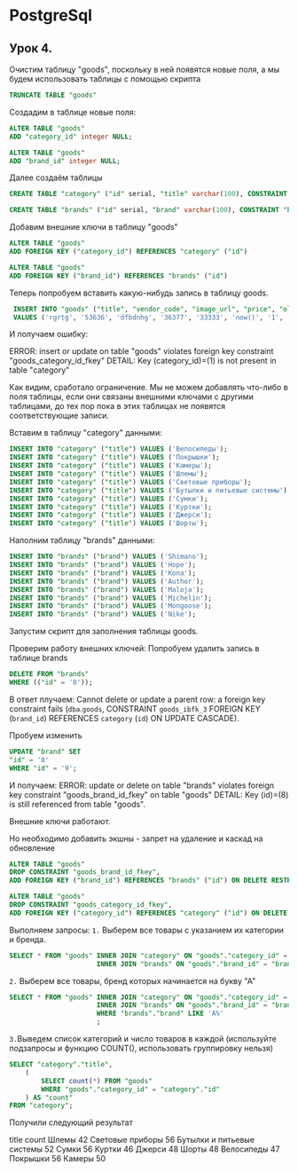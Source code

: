 # PostgreSql

## Урок 4.

Очистим таблицу "goods", поскольку в ней появятся новые поля, а мы будем использовать таблицы с помощью скрипта
```sql
TRUNCATE TABLE "goods"
```
Создадим в таблице новые поля:
```sql
ALTER TABLE "goods"
ADD "category_id" integer NULL;
```

```sql
ALTER TABLE "goods"
ADD "brand_id" integer NULL;
```

Далее создаём таблицы
```sql
CREATE TABLE "category" ("id" serial, "title" varchar(100), CONSTRAINT "category_id" PRIMARY KEY ("id"));
```


```sql
CREATE TABLE "brands" ("id" serial, "brand" varchar(100), CONSTRAINT "brand_id" PRIMARY KEY ("id"));
```

Добавим внешние ключи в таблицу "goods"
```sql
ALTER TABLE "goods"
ADD FOREIGN KEY ("category_id") REFERENCES "category" ("id")
```
```sql
ALTER TABLE "goods"
ADD FOREIGN KEY ("brand_id") REFERENCES "brands" ("id")
```
Теперь попробуем вставить какую-нибудь запись в таблицу goods.
```sql
 INSERT INTO "goods" ("title", "vendor_code", "image_url", "price", "old_price", "warehouse_date", "quantity", "category_id", "brand_id")
 VALUES ('rgrtg', '53636', 'dfbdnhg', '36377', '33333', 'now()', '1', '1', '1');
```
И получаем ошибку:

ERROR: insert or update on table "goods" violates foreign key constraint "goods_category_id_fkey"
DETAIL: Key (category_id)=(1) is not present in table "category"

Как видим, сработало ограничение. Мы не можем добавлять что-либо в поля таблицы, если они связаны внешними ключами с
другими таблицами, до тех пор пока в этих таблицах не появятся соответствующие записи.

Вставим в таблицу "category" данными:
```sql
INSERT INTO "category" ("title") VALUES ('Велосипеды');
INSERT INTO "category" ("title") VALUES ('Покрышки');
INSERT INTO "category" ("title") VALUES ('Камеры');
INSERT INTO "category" ("title") VALUES ('Шлемы');
INSERT INTO "category" ("title") VALUES ('Световые приборы');
INSERT INTO "category" ("title") VALUES ('Бутылки и питьевые системы');
INSERT INTO "category" ("title") VALUES ('Сумки');
INSERT INTO "category" ("title") VALUES ('Куртки');
INSERT INTO "category" ("title") VALUES ('Джерси');
INSERT INTO "category" ("title") VALUES ('Шорты');

```

Наполним таблицу "brands" данными:

```sql
INSERT INTO "brands" ("brand") VALUES ('Shimano');
INSERT INTO "brands" ("brand") VALUES ('Hope');
INSERT INTO "brands" ("brand") VALUES ('Kona');
INSERT INTO "brands" ("brand") VALUES ('Author');
INSERT INTO "brands" ("brand") VALUES ('Maloja');
INSERT INTO "brands" ("brand") VALUES ('Michelin');
INSERT INTO "brands" ("brand") VALUES ('Mongoose');
INSERT INTO "brands" ("brand") VALUES ('Nike');
```

Запустим скрипт для заполнения таблицы goods.

Проверим работу внешних ключей:
Попробуем удалить запись в таблице brands
```sql
DELETE FROM "brands"
WHERE (("id" = '8'));
```
В ответ плучаем:
Cannot delete or update a parent row: a foreign key constraint fails (`dba`.`goods`, CONSTRAINT `goods_ibfk_3`
FOREIGN KEY (`brand_id`) REFERENCES `category` (`id`) ON UPDATE CASCADE).

Пробуем изменить
```sql
UPDATE "brand" SET
"id" = '8'
WHERE "id" = '9';
```
И получаем:
 ERROR: update or delete on table "brands" violates foreign key constraint "goods_brand_id_fkey" on table "goods"
 DETAIL: Key (id)=(8) is still referenced from table "goods".

Внешние ключи работают.

Но необходимо добавить экшны - запрет на удаление и каскад на обновление
```sql
ALTER TABLE "goods"
DROP CONSTRAINT "goods_brand_id_fkey",
ADD FOREIGN KEY ("brand_id") REFERENCES "brands" ("id") ON DELETE RESTRICT ON UPDATE CASCADE
```
```sql
ALTER TABLE "goods"
DROP CONSTRAINT "goods_category_id_fkey",
ADD FOREIGN KEY ("category_id") REFERENCES "category" ("id") ON DELETE RESTRICT ON UPDATE CASCADE
```

Выполняем запросы:
`1.` Выберем все товары с указанием их категории и бренда.
```sql
SELECT * FROM "goods" INNER JOIN "category" ON "goods"."category_id" = "category"."id"
                      INNER JOIN "brands" ON "goods"."brand_id" = "brands"."id"  ;
```

`2.` Выберем все товары, бренд которых начинается на букву "А"
```sql
SELECT * FROM "goods" INNER JOIN "category" ON "goods"."category_id" = "category"."id"
                      INNER JOIN "brands" ON "goods"."brand_id" = "brands"."id"
                      WHERE "brands"."brand" LIKE 'A%'
                      ;
```

`3.`Выведем список категорий и число товаров в каждой (используйте подзапросы и функцию COUNT(), использовать группировку нельзя)
```sql
SELECT "category"."title",
    (
        SELECT count(*) FROM "goods"
        WHERE "goods"."category_id" = "category"."id"
    ) AS "count"
FROM "category";
```

Получили следующий результат

title	count
Шлемы	42
Световые приборы	56
Бутылки и питьевые системы	52
Сумки	56
Куртки	46
Джерси	48
Шорты	48
Велосипеды	47
Покрышки	56
Камеры	50
